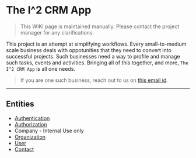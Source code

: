 # The I^2 CRM App
> This WIKI page is maintained manually. Please contact the project manager for any clarifications.

This project is an attempt at simplifying workflows. Every small-to-medium scale business deals with oppotunities that they need to convert into successful projects. Such businesses need a way to profile and manage such tasks, events and activities. Bringing all of this together, and more, `The I^2 CRM App` is all one needs.

> If you are one such business, reach out to us on [this email id](mailto:jayash1819@gmail.com).

---

## Entities

* [Authentication](./authentication/index.md)  
* [Authorization](./authorization/index.md)  
* Company - Internal Use only
* [Organization](./organization/index.md)  
* [User](./users/index.md)
* [Contact](./contact/index.md)  
